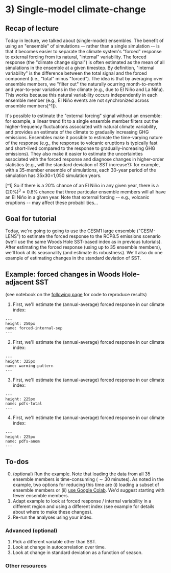 # 3) Single-model climate-change

## Recap of lecture
Today in lecture, we talked about (single-model) ensembles. The benefit of using an "ensemble" of simulations -- rather than a single simulation -- is that it becomes easier to separate the climate system's "forced" response to external forcing from its natural, "internal" variability. The forced response (the "climate change signal") is often estimated as the mean of all simulations in the ensemble at a given timestep. By definition, "internal variability" is the difference between the total signal and the forced component (i.e., "total" minus "forced"). The idea is that by averaging over ensemble members, we "filter out" the naturally ocurring month-to-month and year-to-year variations in the climate (e.g., due to El Niño and La Niña). This works because this natural variability occurs independently in each ensemble member (e.g., El Niño events are not synchronized across ensemble members[^1]). 

It's possible to estimate the "external forcing" signal without an ensemble: for example, a linear trend fit to a single ensemble member filters out the higher-frequency fluctuations associated with natural climate variability, and provides an estimate of the climate to gradually increasing GHG emissions. Ensembles make it possible to estimate the time-varying nature of the response (e.g., the response to volcanic eruptions is typically fast and short-lived compared to the response to gradually-increasing GHG emissions). They also make it easier to estimate the uncertainties associated with the forced response and diagnose changes in higher-order statistics (e.g., will the standard deviation of SST increase?): for example, with a 35-member ensemble of simulations, each 30-year period of the simulation has 35x30=1,050 simulation years. 

[^1] So if there is a 20\% chance of an El Niño in any given year, there is a $\left(20\%\right)^3=0.8\%$ chance that three particular ensemble members will all have an El Niño in a given year. Note that external forcing -- e.g., volcanic eruptions -- may affect these probabilities...


## Goal for tutorial 
Today, we're going to going to use the CESM1 large ensemble ("CESM-LENS") to estimate the forced response to the RCP8.5 emissions scenario (we'll use the same Woods Hole SST-based index as in previous tutorials). After estimating the forced response (using up to 35 ensemble members), we'll look at its seasonality (and estimate its robustness). We'll also do one example of estimating changes in the standard deviation of SST.

## Example: forced changes in Woods Hole-adjacent SST
(see notebook on the [following page](woods-hole_example.ipynb) for code to reproduce results)  

1. First, we'll estimate the (annual-average) forced response in our climate index: 
```{figure} figs/forced-internal-sep.svg
---
height: 250px
name: forced-internal-sep 
---
```

2. First, we'll estimate the (annual-average) forced response in our climate index: 
```{figure} figs/warming-pattern.svg
---
height: 325px
name: warming-pattern 
---
```

3. First, we'll estimate the (annual-average) forced response in our climate index: 
```{figure} figs/pdfs_total.svg
---
height: 225px
name: pdfs-total 
---
```

4. First, we'll estimate the (annual-average) forced response in our climate index: 
```{figure} figs/pdfs_anom.svg
---
height: 225px
name: pdfs-anom 
---
```



## To-dos
0. (optional) Run the example. Note that loading the data from all 35 ensemble members is time-consuming ($\sim 30$ minutes). As noted in the example, two options for reducing this time are (i) loading a subset of ensemble members or (ii) [use Google Colab](../resources/cesm_cloud.ipynb). We'd suggest starting with fewer ensemble members.
1. Adapt example to look at forced response / internal variability in a different region and using a different index (see example for details about where to make these changes).
2. Re-run the analyses using your index.

### Advanced (optional)
1. Pick a different variable other than SST.
2. Look at change in autocorrelation over time.
3. Look at change in standard deviation as a function of season.


### Other resources


```{tableofcontents}
```


